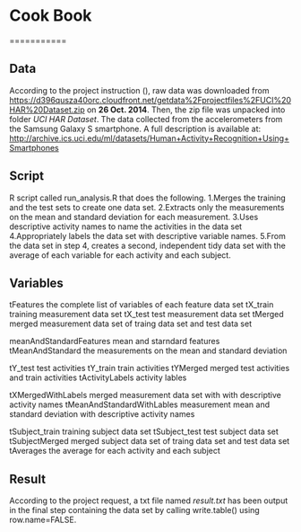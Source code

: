 # Cook Book
===========

## Data
According to the project instruction (), raw data was downloaded from https://d396qusza40orc.cloudfront.net/getdata%2Fprojectfiles%2FUCI%20HAR%20Dataset.zip on **26 Oct. 2014**. Then, the zip file was unpacked into folder *UCI HAR Dataset*. The data collected from the accelerometers from the Samsung Galaxy S smartphone. A full description is available at: http://archive.ics.uci.edu/ml/datasets/Human+Activity+Recognition+Using+Smartphones

## Script

R script called run_analysis.R that does the following. 
1.Merges the training and the test sets to create one data set.
2.Extracts only the measurements on the mean and standard deviation for each measurement. 
3.Uses descriptive activity names to name the activities in the data set
4.Appropriately labels the data set with descriptive variable names. 
5.From the data set in step 4, creates a second, independent tidy data set with the average of each variable for each activity and each subject.

## Variables
tFeatures					the complete list of variables of each feature data set
tX_train					training measurement data set
tX_test						test measurement data set
tMerged						merged measurement data set of traing data set and test data set

meanAndStandardFeatures		mean and starndard features
tMeanAndStandard			the measurements on the mean and standard deviation

tY_test						test activities
tY_train					train activities
tYMerged					merged test activities and train activities
tActivityLabels				activity lables

tXMergedWithLabels			merged measurement data set with with descriptive activity names
tMeanAndStandardWithLables	measurement mean and standard deviation with descriptive activity names

tSubject_train				training subject data set
tSubject_test				test subject data set
tSubjectMerged				merged subject data set of traing data set and test data set
tAverages					the average for each activity and each subject


## Result
According to the project request, a txt file named *result.txt* has been output in the final step containing the data set by calling write.table() using row.name=FALSE.
